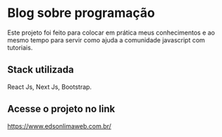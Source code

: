 # Blog sobre programação

Este projeto foi feito para colocar em prática meus conhecimentos e ao mesmo tempo para servir como ajuda a comunidade javascript com tutoriais.

## Stack utilizada

React Js, Next Js, Bootstrap.


## Acesse o projeto no link

https://www.edsonlimaweb.com.br/

